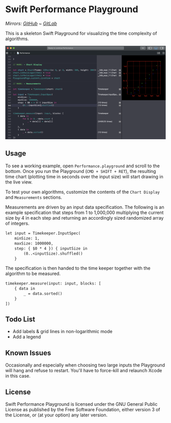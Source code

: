 Swift Performance Playground
============================

*Mirrors: [GitHub] \~ [GitLab]*

This is a skeleton Swift Playground for visualizing the time complexity of
algorithms.

![Playground and resulting chart for two example algorithms]

Usage
-----

To see a working example, open `Performance.playground` and scroll to the
bottom. Once you run the Playground (`CMD + SHIFT + RET`), the resulting time
chart (plotting time in seconds over the input size) will start drawing in the
live view.

To test your own algorithms, customize the contents of the `Chart Display` and
`Measurements` sections.

Measurements are driven by an input data specification. The following is an
example specification that steps from 1 to 1,000,000 multiplying the current
size by 4 in each step and returning an accordingly sized randomized array of
integers.

``` {.swift}
let input = Timekeeper.InputSpec(
    minSize: 1,
    maxSize: 1000000,
    step: { $0 * 4 }) { inputSize in
        (0..<inputSize).shuffled()
    }
```

The specification is then handed to the time keeper together with the algorithm
to be measured.

``` {.swift}
timekeeper.measure(input: input, blocks: [
    { data in
        _ = data.sorted()
    }
])
```

Todo List
---------

-   Add labels & grid lines in non-logarithmic mode
-   Add a legend

Known Issues
------------

Occasionally and especially when choosing two large inputs the Playground will
hang and refuse to restart. You'll have to force-kill and relaunch Xcode in this
case.

License
-------

Swift Performance Playground is licensed under the GNU General Public License as
published by the Free Software Foundation, either version 3 of the License, or
(at your option) any later version.

  [GitHub]: https://github.com/Johennes/swift-performance-playground
  [GitLab]: https://gitlab.com/cherrypicker/swift-performance-playground
  [Playground and resulting chart for two example algorithms]: screenshot.png

